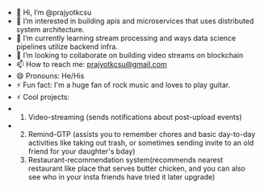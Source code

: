 - 👋 Hi, I’m @prajyotkcsu
- 👀 I’m interested in building apis and microservices that uses distributed system architecture.
- 🌱 I’m currently learning stream processing and ways data science pipelines utilize backend infra.
- 💞️ I’m looking to collaborate on building video streams on blockchain
- 📫 How to reach me: prajyotkcsu@gmail.com
- 😄 Pronouns: He/His
- ⚡ Fun fact: I'm a huge fan of rock music and loves to play guitar.
- ⚡ Cool projects:
- 1) Video-streaming (sends notifications about post-upload events)
- 2) Remind-GTP (assists you to remember chores and basic day-to-day activities like taking out trash, or sometimes sending invite to an old friend for your daughter's bday)
  3) Restaurant-recommendation system(recommends nearest restaurant like place that serves butter chicken, and you can also see who in your insta friends have tried it later upgrade)

<!---
prajyotkcsu/prajyotkcsu is a ✨ special ✨ repository because its `README.md` (this file) appears on your GitHub profile.
You can click the Preview link to take a look at your changes.
--->
